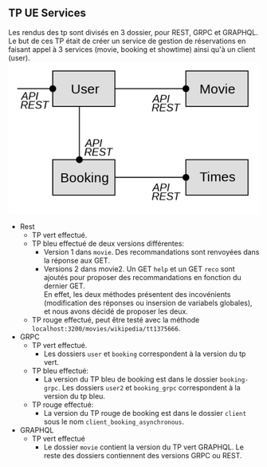 ## TP UE Services
Les rendus des tp sont divisés en 3 dossier, pour REST, GRPC et GRAPHQL.  
Le but de ces TP était de créer un service de gestion de réservations en faisant appel à 3 services (movie, booking et showtime) ainsi qu'à un client (user).   
![alt text](https://github.com/Mashbrow/LOGIN-REST-API/blob/main/graphe.png)
- Rest
  - TP vert effectué.
  - TP bleu effectué de deux versions différentes:
    - Version 1 dans `movie`. Des recommandations sont renvoyées dans la réponse aux GET.
    - Versions 2 dans movie2. Un GET `help` et un GET `reco` sont ajoutés pour proposer des recommandations en fonction du dernier GET.  
    En effet, les deux méthodes présentent des incovénients (modification des réponses ou insersion de variabels globales), et nous avons décidé de proposer les deux.
  - TP rouge effectué, peut être testé avec la méthode `localhost:3200/movies/wikipedia/tt1375666`.
- GRPC
  - TP vert effectué.
    - Les dossiers `user` et `booking` correspondent à la version du tp vert.
  - TP bleu effectué:
    - La version du TP bleu de booking est dans le dossier `booking-grpc`. Les dossiers `user2` et `booking_grpc` correspondent à la version du tp bleu.
  - TP rouge effectué:
    - La version du TP rouge de booking est dans le dossier `client` sous le nom `client_booking_asynchronous`.
- GRAPHQL
  - TP vert effectué
    - Le dossier `movie` contient la version du TP vert GRAPHQL. Le reste des dossiers contiennent des versions GRPC ou REST. 
